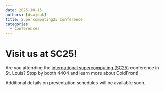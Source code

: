 ```yaml
---
date: 2025-10-15
authors: [dsajdak]
title: Supercomputing25 Conference
categories:
  - Conferences
---
```


# Visit us at SC25!

Are you attending the [international supercomputing (SC25)](https://sc25.supercomputing.org/) conference in St. Louis?  Stop by booth 4404 and learn more about ColdFront!

<!-- more -->

Additional details on presentation schedules will be available soon.





